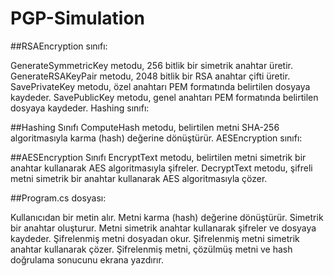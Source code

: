 # PGP-Simulation
##RSAEncryption sınıfı:

GenerateSymmetricKey metodu, 256 bitlik bir simetrik anahtar üretir.
GenerateRSAKeyPair metodu, 2048 bitlik bir RSA anahtar çifti üretir.
SavePrivateKey metodu, özel anahtarı PEM formatında belirtilen dosyaya kaydeder.
SavePublicKey metodu, genel anahtarı PEM formatında belirtilen dosyaya kaydeder.
Hashing sınıfı:

##Hashing Sınıfı
ComputeHash metodu, belirtilen metni SHA-256 algoritmasıyla karma (hash) değerine dönüştürür.
AESEncryption sınıfı:

##AESEncryption Sınıfı
EncryptText metodu, belirtilen metni simetrik bir anahtar kullanarak AES algoritmasıyla şifreler.
DecryptText metodu, şifreli metni simetrik bir anahtar kullanarak AES algoritmasıyla çözer.

##Program.cs dosyası:

Kullanıcıdan bir metin alır.
Metni karma (hash) değerine dönüştürür.
Simetrik bir anahtar oluşturur.
Metni simetrik anahtar kullanarak şifreler ve dosyaya kaydeder.
Şifrelenmiş metni dosyadan okur.
Şifrelenmiş metni simetrik anahtar kullanarak çözer.
Şifrelenmiş metni, çözülmüş metni ve hash doğrulama sonucunu ekrana yazdırır.
